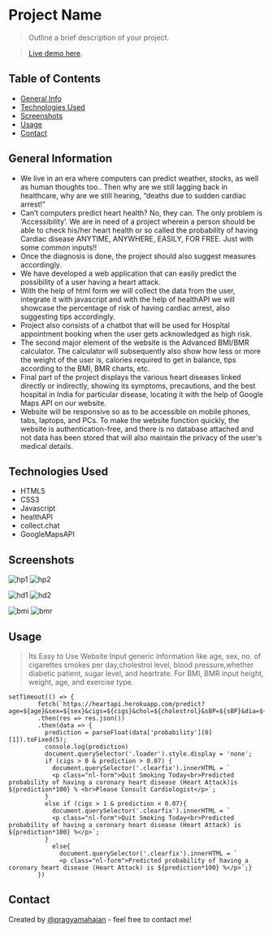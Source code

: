# Project Name
> Outline a brief description of your project.

> [Live demo here](https://www.example.com).

## Table of Contents
* [General Info](#general-information)
* [Technologies Used](#technologies-used)
* [Screenshots](#screenshots)
* [Usage](#usage)
* [Contact](#contact)

## General Information
- We live in an era where computers can predict weather, stocks, as well as human thoughts too.. Then why are we still lagging back in healthcare, why are we still hearing, “deaths due to sudden cardiac arrest!” 
- Can’t computers predict heart health? No, they can. The only problem is ‘Accessibility’. We are in need of a project wherein a person should be able to check his/her heart health or so called the probability of having Cardiac disease ANYTIME, ANYWHERE, EASILY, FOR FREE. Just with some common inputs!!
- Once the diagnosis is done, the project should also suggest measures accordingly.
- We have developed a web application that can easily predict the possibility of a user having a heart attack.
- With the help of html form we will collect the data from the user, integrate it with javascript and with the help of healthAPI we will showcase the percentage of risk of having cardiac arrest, also suggesting tips accordingly.
- Project also consists of a chatbot that will be used for Hospital appointment booking when the user gets acknowledged as high risk.
- The second major element of the website is the Advanced BMI/BMR calculator.
The calculator will subsequently also show how less or more the weight of the user is, calories required to get in balance, tips according to the BMI, BMR charts, etc.
- Final part of the project displays the various heart diseases linked directly or indirectly, showing its symptoms, precautions, and the best hospital in India for particular disease, locating it with the help of Google Maps API on our website.
- Website will be responsive so as to be accessible on mobile phones, tabs, laptops, and PCs. To make the website function quickly, the website is authentication-free, and there is no database attached and not data has been stored that will also maintain the privacy of the user's medical details. 


## Technologies Used
- HTML5
- CSS3
- Javascript
- healthAPI
- collect.chat
- GoogleMapsAPI

## Screenshots
![hp1](./img/ss1.png)
![hp2](./img/ss2.png)

![hd1](./img/ss3.png)
![hd2](./img/ss4.png)

![bmi](./img/ss5.png)
![bmr](./img/ss6.png)

## Usage

> Its Easy to Use Website
> Input generic information like age, sex, no. of cigarettes smokes per day,cholestrol level, blood pressure,whether diabetic patient, sugar level, and heartrate.
> For BMI, BMR input height, weight, age, and exercise type.

```
setTimeout(() => {
        fetch(`https://heartapi.herokuapp.com/predict?age=${age}&sex=${sex}&cigs=${cigs}&chol=${cholestrol}&sBP=${sBP}&dia=${diabetes}&dBP=${dBP}&gluc=${glucose}&hRate=${heartRate}`)
        .then(res => res.json())
        .then(data => {
          prediction = parseFloat(data['probability'][0][1]).toFixed(5);
          console.log(prediction)
          document.querySelector('.loader').style.display = 'none';
          if (cigs > 0 & prediction > 0.07) {
            document.querySelector('.clearfix').innerHTML = `
            <p class="nl-form">Quit Smoking Today<br>Predicted probability of having a coronary heart disease (Heart Attack)is ${prediction*100} % <br>Please Consult Cardiologist</p>`;
          }
          else if (cigs > 1 & prediction < 0.07){
            document.querySelector('.clearfix').innerHTML = `
            <p class="nl-form">Quit Smoking Today<br>Predicted probability of having a coronary heart disease (Heart Attack) is ${prediction*100} %</p>`;
          }
            else{
              document.querySelector('.clearfix').innerHTML = `
              <p class="nl-form">Predicted probability of having a coronary heart disease (Heart Attack) is ${prediction*100} %</p>`;} 
        })
   ```
        
## Contact
Created by [@pragyamahajan](https://github.com/pragyamahajan) - feel free to contact me!
